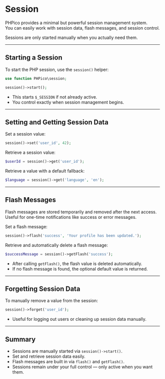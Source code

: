 # Session

PHPico provides a minimal but powerful session management system.  
You can easily work with session data, flash messages, and session control.

Sessions are only started manually when you actually need them.

---

## Starting a Session

To start the PHP session, use the `session()` helper:

```php
use function PHPico\session;

session()->start();
```

- This starts `$_SESSION` if not already active.
- You control exactly when session management begins.

---

## Setting and Getting Session Data

Set a session value:

```php
session()->set('user_id', 42);
```

Retrieve a session value:

```php
$userId = session()->get('user_id');
```

Retrieve a value with a default fallback:

```php
$language = session()->get('language', 'en');
```

---

## Flash Messages

Flash messages are stored temporarily and removed after the next access.  
Useful for one-time notifications like success or error messages.

Set a flash message:

```php
session()->flash('success', 'Your profile has been updated.');
```

Retrieve and automatically delete a flash message:

```php
$successMessage = session()->getFlash('success');
```

- After calling `getFlash()`, the flash value is deleted automatically.
- If no flash message is found, the optional default value is returned.

---

## Forgetting Session Data

To manually remove a value from the session:

```php
session()->forget('user_id');
```

- Useful for logging out users or cleaning up session data manually.

---

## Summary

- Sessions are manually started via `session()->start()`.
- Set and retrieve session data easily.
- Flash messages are built in via `flash()` and `getFlash()`.
- Sessions remain under your full control — only active when you want them.
